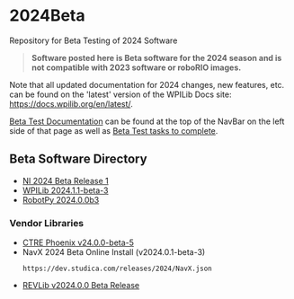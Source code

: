# 2024Beta
Repository for Beta Testing of 2024 Software

>**Software posted here is Beta software for the 2024 season and is not compatible with 2023 software or roboRIO images.**

Note that all updated documentation for 2024 changes, new features, etc. can be found on the 'latest' version of the WPILib Docs site: https://docs.wpilib.org/en/latest/.

[Beta Test Documentation](https://docs.wpilib.org/en/latest/docs/beta/beta-getting-started/index.html) can be found at the top of the NavBar on the left side of that page as well as [Beta Test tasks to complete](https://docs.wpilib.org/en/latest/docs/beta/tasks/index.html).

## Beta Software Directory

* [NI 2024 Beta Release 1](https://github.com/wpilibsuite/2024Beta/releases/tag/ni-beta-1)
* [WPILib 2024.1.1-beta-3](https://github.com/wpilibsuite/allwpilib/releases/tag/v2024.1.1-beta-3)
* [RobotPy 2024.0.0b3](https://robotpy.github.io/2023/11/05/robotpy-2024-beta-available/)
### Vendor Libraries
* [CTRE Phoenix v24.0.0-beta-5](https://github.com/CrossTheRoadElec/Phoenix-Releases/releases/tag/v24.0.0-beta-5)
* NavX 2024 Beta Online Install (v2024.0.1-beta-3)
  ```
  https://dev.studica.com/releases/2024/NavX.json
  ```
* [REVLib v2024.0.0 Beta Release](https://github.com/REVrobotics/REV-Software-Binaries/releases/tag/revlib-2024.0.0)
